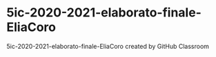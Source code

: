 # 5ic-2020-2021-elaborato-finale-EliaCoro
5ic-2020-2021-elaborato-finale-EliaCoro created by GitHub Classroom
